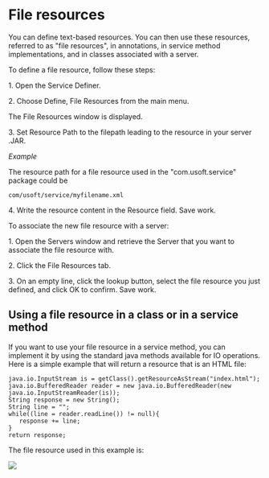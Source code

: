 # File resources

You can define text-based resources. You can then use these resources, referred to as "file resources", in annotations, in service method implementations, and in classes associated with a server.

To define a file resource, follow these steps:

1. Open the Service Definer.

2. Choose Define, File Resources from the main menu.

The File Resources window is displayed.

3. Set Resource Path to the filepath leading to the resource in your server .JAR.

*Example*

The resource path for a file resource used in the "com.usoft.service" package could be

```
com/usoft/service/myfilename.xml
```

4. Write the resource content in the Resource field. Save work.

To associate the new file resource with a server:

1. Open the Servers window and retrieve the Server that you want to associate the file resource with.

2. Click the File Resources tab.

3. On an empty line, click the lookup button, select the file resource you just defined, and click OK to confirm. Save work.

## Using a file resource in a class or in a service method

If you want to use your file resource in a service method, you can implement it by using the standard java methods available for IO operations. Here is a simple example that will return a resource that is an HTML file:

```language-java
java.io.InputStream is = getClass().getResourceAsStream("index.html");
java.io.BufferedReader reader = new java.io.BufferedReader(new java.io.InputStreamReader(is));
String response = new String();
String line = "";
while((line = reader.readLine()) != null){
   response += line;
}
return response;
```

The file resource used in this example is:

![](/api/Services/USoft%20Service%20Definer%20objects/assets/38b7ffe1-0bc4-48ee-8b40-e84c81252a1c.png)

 